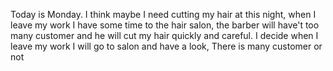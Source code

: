 Today is Monday. I think maybe I need cutting my hair at this night, when I leave my work I have some time to the hair salon, the barber will have't too many customer and he will cut my hair quickly and careful. I decide when I leave my work I will go to salon and have a look, There is many customer or not
